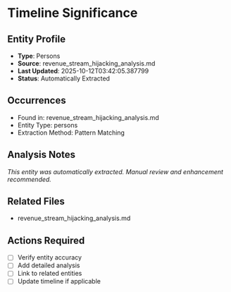 # Timeline Significance

## Entity Profile
- **Type**: Persons
- **Source**: revenue_stream_hijacking_analysis.md
- **Last Updated**: 2025-10-12T03:42:05.387799
- **Status**: Automatically Extracted

## Occurrences
- Found in: revenue_stream_hijacking_analysis.md
- Entity Type: persons
- Extraction Method: Pattern Matching

## Analysis Notes
*This entity was automatically extracted. Manual review and enhancement recommended.*

## Related Files
- revenue_stream_hijacking_analysis.md

## Actions Required
- [ ] Verify entity accuracy
- [ ] Add detailed analysis
- [ ] Link to related entities
- [ ] Update timeline if applicable
